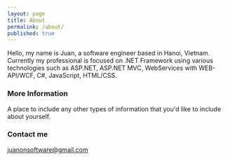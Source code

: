 ```yaml
---
layout: page
title: About
permalink: /about/
published: true
---
```



Hello, my name is Juan, a software engineer based in Hanoi, Vietnam. Currently my professional is focused on .NET Framework using various technologies such as ASP.NET, ASP.NET MVC, WebServices with WEB-API/WCF, C#, JavaScript, HTML/CSS.

### More Information

A place to include any other types of information that you'd like to include about yourself.

### Contact me

[juanonsoftware@gmail.com](mailto:juanonsoftware@gmail.com)
